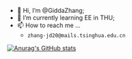 - 👋 Hi, I’m @GiddaZhang;
- 🌱 I’m currently learning EE in THU;
- 📫 How to reach me ...
  - `zhang-jd20@mails.tsinghua.edu.cn` 

[![Anurag's GitHub stats](https://github-readme-stats.vercel.app/api?username=GiddaZhang)](https://github.com/anuraghazra/github-readme-stats)

<!---
GiddaZhang/GiddaZhang is a ✨ special ✨ repository because its `README.md` (this file) appears on your GitHub profile.
You can click the Preview link to take a look at your changes.
--->
